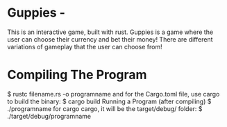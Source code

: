 # Guppies -
This is an interactive game, built with rust. Guppies is a game where the user can choose their currency and bet their money! There are different variations of gameplay that the user can choose from!

# Compiling The Program
$ rustc filename.rs -o programname
and for the Cargo.toml file, use cargo to build the binary:
$ cargo build
Running a Program (after compiling)
$ ./programname
for cargo cargo, it will be the target/debug/ folder:
$ ./target/debug/programname

